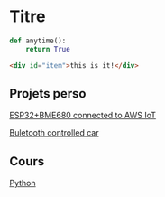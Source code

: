 # Titre

```python
def anytime():
    return True
```

```html
<div id="item">this is it!</div>
```

## Projets perso

[ESP32+BME680 connected to AWS IoT](perso/Weather%20Station%20connected%20to%20AWS/README.md)

[Buletooth controlled car](perso/Bluetooth-controlled-car/README.md)

## Cours

[Python](cours/Python/README.md)
